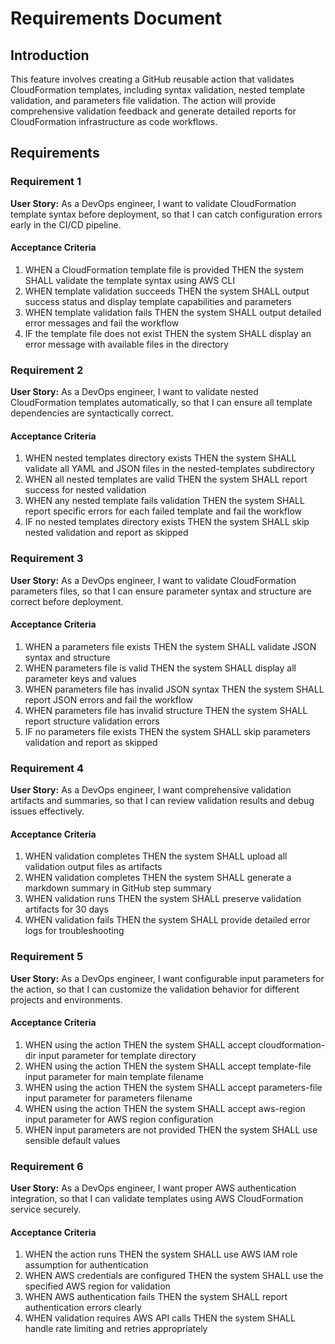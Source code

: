 # Requirements Document

## Introduction

This feature involves creating a GitHub reusable action that validates CloudFormation templates, including syntax validation, nested template validation, and parameters file validation. The action will provide comprehensive validation feedback and generate detailed reports for CloudFormation infrastructure as code workflows.

## Requirements

### Requirement 1

**User Story:** As a DevOps engineer, I want to validate CloudFormation template syntax before deployment, so that I can catch configuration errors early in the CI/CD pipeline.

#### Acceptance Criteria

1. WHEN a CloudFormation template file is provided THEN the system SHALL validate the template syntax using AWS CLI
2. WHEN template validation succeeds THEN the system SHALL output success status and display template capabilities and parameters
3. WHEN template validation fails THEN the system SHALL output detailed error messages and fail the workflow
4. IF the template file does not exist THEN the system SHALL display an error message with available files in the directory

### Requirement 2

**User Story:** As a DevOps engineer, I want to validate nested CloudFormation templates automatically, so that I can ensure all template dependencies are syntactically correct.

#### Acceptance Criteria

1. WHEN nested templates directory exists THEN the system SHALL validate all YAML and JSON files in the nested-templates subdirectory
2. WHEN all nested templates are valid THEN the system SHALL report success for nested validation
3. WHEN any nested template fails validation THEN the system SHALL report specific errors for each failed template and fail the workflow
4. IF no nested templates directory exists THEN the system SHALL skip nested validation and report as skipped

### Requirement 3

**User Story:** As a DevOps engineer, I want to validate CloudFormation parameters files, so that I can ensure parameter syntax and structure are correct before deployment.

#### Acceptance Criteria

1. WHEN a parameters file exists THEN the system SHALL validate JSON syntax and structure
2. WHEN parameters file is valid THEN the system SHALL display all parameter keys and values
3. WHEN parameters file has invalid JSON syntax THEN the system SHALL report JSON errors and fail the workflow
4. WHEN parameters file has invalid structure THEN the system SHALL report structure validation errors
5. IF no parameters file exists THEN the system SHALL skip parameters validation and report as skipped

### Requirement 4

**User Story:** As a DevOps engineer, I want comprehensive validation artifacts and summaries, so that I can review validation results and debug issues effectively.

#### Acceptance Criteria

1. WHEN validation completes THEN the system SHALL upload all validation output files as artifacts
2. WHEN validation completes THEN the system SHALL generate a markdown summary in GitHub step summary
3. WHEN validation runs THEN the system SHALL preserve validation artifacts for 30 days
4. WHEN validation fails THEN the system SHALL provide detailed error logs for troubleshooting

### Requirement 5

**User Story:** As a DevOps engineer, I want configurable input parameters for the action, so that I can customize the validation behavior for different projects and environments.

#### Acceptance Criteria

1. WHEN using the action THEN the system SHALL accept cloudformation-dir input parameter for template directory
2. WHEN using the action THEN the system SHALL accept template-file input parameter for main template filename
3. WHEN using the action THEN the system SHALL accept parameters-file input parameter for parameters filename
4. WHEN using the action THEN the system SHALL accept aws-region input parameter for AWS region configuration
5. WHEN input parameters are not provided THEN the system SHALL use sensible default values

### Requirement 6

**User Story:** As a DevOps engineer, I want proper AWS authentication integration, so that I can validate templates using AWS CloudFormation service securely.

#### Acceptance Criteria

1. WHEN the action runs THEN the system SHALL use AWS IAM role assumption for authentication
2. WHEN AWS credentials are configured THEN the system SHALL use the specified AWS region for validation
3. WHEN AWS authentication fails THEN the system SHALL report authentication errors clearly
4. WHEN validation requires AWS API calls THEN the system SHALL handle rate limiting and retries appropriately